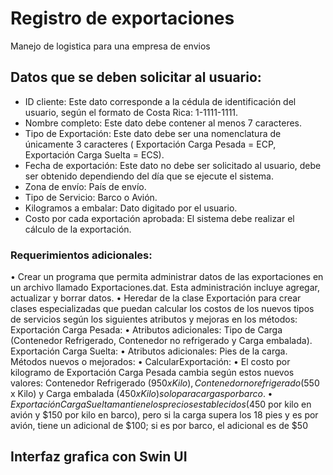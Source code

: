 # Registro de exportaciones 
Manejo de logistica para una empresa de envios

## Datos que se deben solicitar al usuario:
 - ID cliente: Este dato corresponde a la cédula de identificación del usuario, según el formato de
      Costa Rica: 1-1111-1111.
 - Nombre completo: Este dato debe contener al menos 7 caracteres.
 - Tipo de Exportación: Este dato debe ser una nomenclatura de únicamente 3 caracteres
      ( Exportación Carga Pesada = ECP, Exportación Carga Suelta = ECS).
 - Fecha de exportación: Este dato no debe ser solicitado al usuario, debe ser obtenido
         dependiendo del día que se ejecute el sistema.
 - Zona de envío: País de envío.
 - Tipo de Servicio: Barco o Avión.
 - Kilogramos a embalar: Dato digitado por el usuario.
 - Costo por cada exportación aprobada: El sistema debe realizar el cálculo de la exportación.

### Requerimientos adicionales:
• Crear un programa que permita administrar datos de las exportaciones en un archivo
llamado Exportaciones.dat. Esta administración incluye agregar, actualizar y borrar datos.
• Heredar de la clase Exportación para crear clases especializadas que puedan calcular los costos
de los nuevos tipos de servicios según los siguientes atributos y mejoras en los métodos:
Exportación Carga Pesada:
• Atributos adicionales: Tipo de Carga (Contenedor Refrigerado, Contenedor no
refrigerado y Carga embalada).
Exportación Carga Suelta:
• Atributos adicionales: Pies de la carga.
Métodos nuevos o mejorados:
• CalcularExportación:
• El costo por kilogramo de Exportación Carga Pesada cambia según estos nuevos
valores: Contenedor Refrigerado ($950 x Kilo), Contenedor no refrigerado ($550
x Kilo) y Carga embalada ($450 x Kilo) solo para cargas por barco.
• Exportación Carga Suelta mantiene los precios establecidos ($450 por kilo en
avión y $150 por kilo en barco), pero si la carga supera los 18 pies y es por avión,
tiene un adicional de $100; si es por barco, el adicional es de $50

## Interfaz grafica con Swin UI


